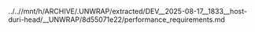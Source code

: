 ../..//mnt/h/ARCHIVE/.UNWRAP/extracted/DEV__2025-08-17__1833__host-duri-head/__UNWRAP/8d55071e22/performance_requirements.md
